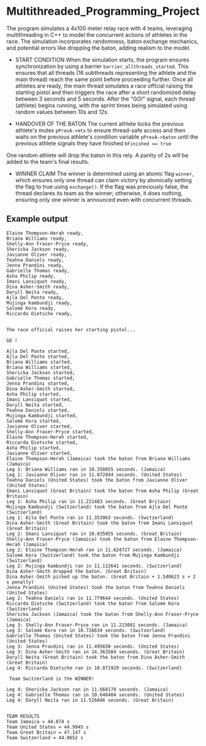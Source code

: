 # Multithreaded_Programming_Project

The program simulates a 4x100 meter relay race with 4 teams, leveraging multithreading in C++ to model the concurrent actions of athletes in the race. The simulation incorporates randomness, baton exchange mechanics, and potential errors like dropping the baton, adding realism to the model.  

- START CONDITION
When the simulation starts, the program ensures synchronization by using a barrier `barrier_allthreads_started`. This ensures that all threads (16 subthreads representing the athlete and the main thread) reach the same point before proceeding further. Once all athletes are ready, the main thread simulates a race official raising the starting pistol and then triggers the race after a short randomized delay between 3 seconds and 5 seconds. After the "GO!" signal, each thread (athlete) begins running, with the sprint times being simulated using random values between 10s and 12s.  

- HANDOVER OF THE BATON
The current athlete locks the previous athlete's mutex `pPrevA->mtx` to ensure thread-safe access and then waits on the previous athlete's condition variable `pPrevA->baton` until the previous athlete signals they have finished `bFinished == true`  

One random athlete will drop the baton in this rely. A panlty of 2s will be added to the team's final results.  

- WINNER CLAIM
The winner is determined using an atomic flag `winner`, which ensures only one thread can claim victory by atomically setting the flag to true using `exchange()`. If the flag was previously false, the thread declares its team as the winner; otherwise, it does nothing, ensuring only one winner is announced even with concurrent threads.  

## Example output
```text
Elaine Thompson-Herah ready,
Briana Williams ready,
Shelly-Ann Fraser-Pryce ready,
Shericka Jackson ready,
Javianne Oliver ready,
Teahna Daniels ready,
Jenna Prandini ready,
Gabrielle Thomas ready,
Asha Philip ready,
Imani Lansiquot ready,
Dina Asher-Smith ready,
Daryll Neita ready,
Ajla Del Ponte ready,
Mujinga Kambundji ready,
Salomé Kora ready,
Riccarda Dietsche ready,


The race official raises her starting pistol...

GO !

Ajla Del Ponte started,
Ajla Del Ponte started,
Briana Williams started,
Briana Williams started,
Shericka Jackson started,
Gabrielle Thomas started,
Jenna Prandini started,
Dina Asher-Smith started,
Asha Philip started,
Imani Lansiquot started,
Daryll Neita started,
Teahna Daniels started,
Mujinga Kambundji started,
Salomé Kora started,
Javianne Oliver started,
Shelly-Ann Fraser-Pryce started,
Elaine Thompson-Herah started,
Riccarda Dietsche started,
Asha Philip started,
Javianne Oliver started,
Elaine Thompson-Herah (Jamaica) took the baton from Briana Williams (Jamaica)
Leg 1: Briana Williams ran in 10.358055 seconds. (Jamaica)
Leg 1: Javianne Oliver ran in 11.072844 seconds. (United States)
Teahna Daniels (United States) took the baton from Javianne Oliver (United States)
Imani Lansiquot (Great Britain) took the baton from Asha Philip (Great Britain)
Leg 1: Asha Philip ran in 11.221483 seconds. (Great Britain)
Mujinga Kambundji (Switzerland) took the baton from Ajla Del Ponte (Switzerland)
Leg 1: Ajla Del Ponte ran in 11.353963 seconds. (Switzerland)
Dina Asher-Smith (Great Britain) took the baton from Imani Lansiquot (Great Britain)
Leg 2: Imani Lansiquot ran in 10.035055 seconds. (Great Britain)
Shelly-Ann Fraser-Pryce (Jamaica) took the baton from Elaine Thompson-Herah (Jamaica)
Leg 2: Elaine Thompson-Herah ran in 11.624727 seconds. (Jamaica)
Salomé Kora (Switzerland) took the baton from Mujinga Kambundji (Switzerland)
Leg 2: Mujinga Kambundji ran in 11.112641 seconds. (Switzerland)
Dina Asher-Smith dropped the baton. (Great Britain)
Dina Asher-Smith picked up the baton. (Great Britain + 1.540623 s + 2 s penalty)
Jenna Prandini (United States) took the baton from Teahna Daniels (United States)
Leg 2: Teahna Daniels ran in 11.779644 seconds. (United States)
Riccarda Dietsche (Switzerland) took the baton from Salomé Kora (Switzerland)
Shericka Jackson (Jamaica) took the baton from Shelly-Ann Fraser-Pryce (Jamaica)
Leg 3: Shelly-Ann Fraser-Pryce ran in 11.223081 seconds. (Jamaica)
Leg 3: Salomé Kora ran in 10.726634 seconds. (Switzerland)
Gabrielle Thomas (United States) took the baton from Jenna Prandini (United States)
Leg 3: Jenna Prandini ran in 11.495650 seconds. (United States)
Leg 3: Dina Asher-Smith ran in 14.363584 seconds. (Great Britain)
Daryll Neita (Great Britain) took the baton from Dina Asher-Smith (Great Britain)
Leg 4: Riccarda Dietsche ran in 10.871929 seconds. (Switzerland)

 Team Switzerland is the WINNER!

Leg 4: Shericka Jackson ran in 11.668170 seconds. (Jamaica)
Leg 4: Gabrielle Thomas ran in 10.646404 seconds. (United States)
Leg 4: Daryll Neita ran in 11.526846 seconds. (Great Britain)


TEAM RESULTS
Team Jamaica = 44.874 s
Team United States = 44.9945 s
Team Great Britain = 47.147 s
Team Switzerland = 44.0652 s
